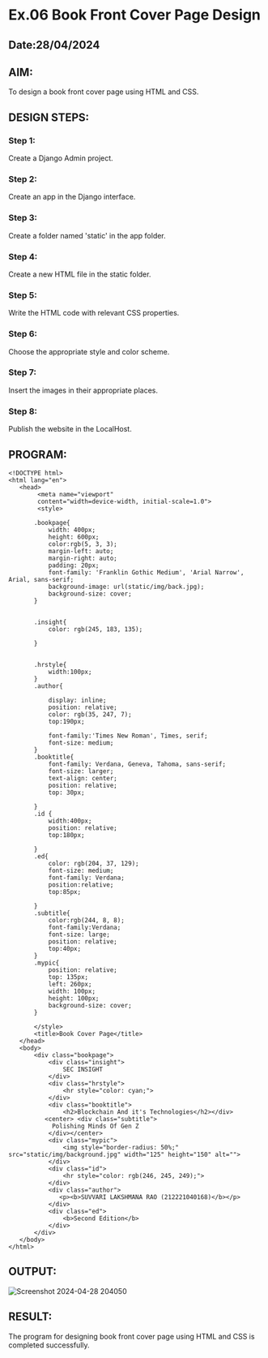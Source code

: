 # Ex.06 Book Front Cover Page Design
## Date:28/04/2024

## AIM:
To design a book front cover page using HTML and CSS.

## DESIGN STEPS:

### Step 1:
Create a Django Admin project.

### Step 2:
Create an app in the Django interface.

### Step 3:
Create a folder named 'static' in the app folder.

### Step 4:
Create a new HTML file in the static folder.

### Step 5:
Write the HTML code with relevant CSS properties.

### Step 6:
Choose the appropriate style and color scheme.

### Step 7:
Insert the images in their appropriate places.

### Step 8:
Publish the website in the LocalHost.

## PROGRAM:
```
<!DOCTYPE html>
<html lang="en">
   <head>
        <meta name="viewport" 
        content="width=device-width, initial-scale=1.0">
        <style>

       .bookpage{
           width: 400px;
           height: 600px;
           color:rgb(5, 3, 3);
           margin-left: auto;
           margin-right: auto;
           padding: 20px;
           font-family: 'Franklin Gothic Medium', 'Arial Narrow', Arial, sans-serif;
           background-image: url(static/img/back.jpg);
           background-size: cover;
       }
           

       .insight{
           color: rgb(245, 183, 135);

       }

       
       .hrstyle{
           width:100px;
       }
       .author{
       
           display: inline;
           position: relative;
           color: rgb(35, 247, 7);
           top:190px;
           
           font-family:'Times New Roman', Times, serif;
           font-size: medium;
       }
       .booktitle{
           font-family: Verdana, Geneva, Tahoma, sans-serif;
           font-size: larger;
           text-align: center;
           position: relative;
           top: 30px;
       
       }
       .id {
           width:400px;
           position: relative;
           top:180px;
           
       }
       .ed{
           color: rgb(204, 37, 129);
           font-size: medium;
           font-family: Verdana;
           position:relative;
           top:85px;

       }
       .subtitle{
           color:rgb(244, 8, 8);
           font-family:Verdana;
           font-size: large;
           position: relative;
           top:40px;
       }
       .mypic{
           position: relative;
           top: 135px;
           left: 260px;
           width: 100px;
           height: 100px;
           background-size: cover;
       }
       
       </style>
       <title>Book Cover Page</title>
   </head>
   <body>
       <div class="bookpage">
           <div class="insight">
               SEC INSIGHT
           </div>
           <div class="hrstyle">
               <hr style="color: cyan;">
           </div>
           <div class="booktitle">
               <h2>Blockchain And it's Technologies</h2></div>
          <center> <div class="subtitle">
            Polishing Minds Of Gen Z
           </div></center>
           <div class="mypic">
               <img style="border-radius: 50%;" src="static/img/background.jpg" width="125" height="150" alt="">
           </div>
           <div class="id">
               <hr style="color: rgb(246, 245, 249);">
           </div>
           <div class="author">
              <p><b>SUVVARI LAKSHMANA RAO (212221040168)</b></p>
           </div>
           <div class="ed">
               <b>Second Edition</b>
           </div>
       </div>
   </body>
</html>
```
## OUTPUT:
![Screenshot 2024-04-28 204050](https://github.com/lakshman1206/cover/assets/129931784/d6f81d75-f1c8-4438-8916-272233ab8ebb)


## RESULT:
The program for designing book front cover page using HTML and CSS is completed successfully.
